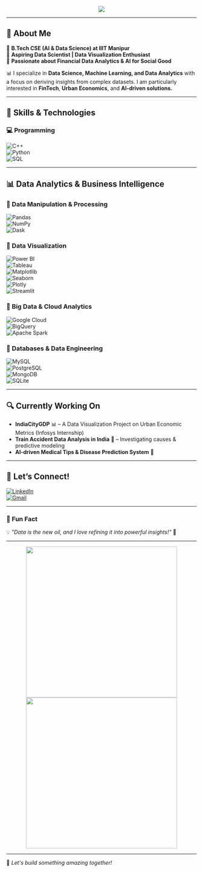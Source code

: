 <!-- Banner -->
<p align="center">
  <img src="https://readme-typing-svg.herokuapp.com?font=Fira+Code&weight=500&size=24&pause=1000&color=00C9FF&center=true&vCenter=true&width=700&lines=Hello%2C+I'm+Yashwanth+Sai+Kasarabada!;Aspiring+Data+Scientist+%7C+AI+%26+FinTech+Enthusiast;Turning+Data+Into+Insights!">
</p>

---

## 🌟 About Me  
🔹 **B.Tech CSE (AI & Data Science) at IIIT Manipur**  
🔹 **Aspiring Data Scientist | Data Visualization Enthusiast**  
🔹 **Passionate about Financial Data Analytics & AI for Social Good**  

📊 I specialize in **Data Science, Machine Learning, and Data Analytics** with a focus on deriving insights from complex datasets. I am particularly interested in **FinTech**, **Urban Economics**, and **AI-driven solutions.**  

---

## 🚀 Skills & Technologies  

### 💻 Programming  
![C++](https://img.shields.io/badge/C++-00599C?style=flat-square&logo=c%2B%2B&logoColor=white)  
![Python](https://img.shields.io/badge/Python-3776AB?style=flat-square&logo=python&logoColor=white)  
![SQL](https://img.shields.io/badge/SQL-4479A1?style=flat-square&logo=mysql&logoColor=white)  

---

## 📊 Data Analytics & Business Intelligence  

### 🔹 Data Manipulation & Processing  
![Pandas](https://img.shields.io/badge/Pandas-150458?style=flat-square&logo=pandas&logoColor=white)  
![NumPy](https://img.shields.io/badge/NumPy-013243?style=flat-square&logo=numpy&logoColor=white)  
![Dask](https://img.shields.io/badge/Dask-EE6A00?style=flat-square&logo=dask&logoColor=white)  

### 🔹 Data Visualization  
![Power BI](https://img.shields.io/badge/Power%20BI-F2C811?style=flat-square&logo=powerbi&logoColor=black)  
![Tableau](https://img.shields.io/badge/Tableau-E97627?style=flat-square&logo=tableau&logoColor=white)  
![Matplotlib](https://img.shields.io/badge/Matplotlib-11557C?style=flat-square&logo=python&logoColor=white)  
![Seaborn](https://img.shields.io/badge/Seaborn-3782E5?style=flat-square&logo=python&logoColor=white)  
![Plotly](https://img.shields.io/badge/Plotly-3F4F75?style=flat-square&logo=plotly&logoColor=white)  
![Streamlit](https://img.shields.io/badge/Streamlit-FF4B4B?style=flat-square&logo=streamlit&logoColor=white)  

### 🔹 Big Data & Cloud Analytics  
![Google Cloud](https://img.shields.io/badge/Google%20Cloud-4285F4?style=flat-square&logo=google-cloud&logoColor=white)  
![BigQuery](https://img.shields.io/badge/BigQuery-669DF6?style=flat-square&logo=google-cloud&logoColor=white)  
![Apache Spark](https://img.shields.io/badge/Apache%20Spark-FDBA21?style=flat-square&logo=apachespark&logoColor=black)  

### 🔹 Databases & Data Engineering  
![MySQL](https://img.shields.io/badge/MySQL-4479A1?style=flat-square&logo=mysql&logoColor=white)  
![PostgreSQL](https://img.shields.io/badge/PostgreSQL-316192?style=flat-square&logo=postgresql&logoColor=white)  
![MongoDB](https://img.shields.io/badge/MongoDB-47A248?style=flat-square&logo=mongodb&logoColor=white)  
![SQLite](https://img.shields.io/badge/SQLite-003B57?style=flat-square&logo=sqlite&logoColor=white)  

---

## 🔍 Currently Working On  
- **IndiaCityGDP** 📊 – A Data Visualization Project on Urban Economic Metrics (Infosys Internship)  
- **Train Accident Data Analysis in India** 🚆 – Investigating causes & predictive modeling  
- **AI-driven Medical Tips & Disease Prediction System** 🏥  

---

## 🤝 Let’s Connect!  
[![LinkedIn](https://img.shields.io/badge/LinkedIn-0A66C2?style=flat-square&logo=linkedin&logoColor=white)](https://www.linkedin.com/in/yashwanth-sai-kasarabada-ba4265258/)  
[![Gmail](https://img.shields.io/badge/Gmail-D14836?style=flat-square&logo=gmail&logoColor=white)](mailto:yashwanthkasarabada@gmail.com)  

---

### 🎯 Fun Fact  
💡 *"Data is the new oil, and I love refining it into powerful insights!"* 🚀  

---

<p align="center">
  <img src="https://github-readme-stats.vercel.app/api?username=yashhackz360&show_icons=true&theme=radical" width="400px">
  <img src="https://github-readme-streak-stats.herokuapp.com/?user=yashhackz360&theme=radical" width="400px">
</p>

---

🚀 _Let's build something amazing together!_  
